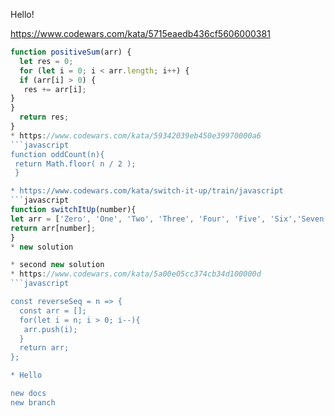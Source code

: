 Hello!


https://www.codewars.com/kata/5715eaedb436cf5606000381
```javascript
function positiveSum(arr) {
  let res = 0;
  for (let i = 0; i < arr.length; i++) {
  if (arr[i] > 0) {
   res += arr[i];
}
}
  return res;
}
* https://www.codewars.com/kata/59342039eb450e39970000a6
```javascript
function oddCount(n){
 return Math.floor( n / 2 );
 }

* https://www.codewars.com/kata/switch-it-up/train/javascript
```javascript
function switchItUp(number){
let arr = ['Zero', 'One', 'Two', 'Three', 'Four', 'Five', 'Six','Seven', 'Eight', 'Nine'];
return arr[number];
}
* new solution

* second new solution
* https://www.codewars.com/kata/5a00e05cc374cb34d100000d
```javascript

const reverseSeq = n => {
  const arr = [];
  for(let i = n; i > 0; i--){
   arr.push(i); 
  }
  return arr;
};

* Hello 

new docs
new branch